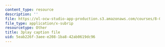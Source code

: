 ```yaml
---
content_type: resource
description: ''
file: https://ol-ocw-studio-app-production.s3.amazonaws.com/courses/8-04-quantum-physics-i-spring-2013/5eab226f3aeee2081ba842ab0619dc96_cFPnLqEms5k.srt
file_type: application/x-subrip
resourcetype: Other
title: 3play caption file
uid: 5eab226f-3aee-e208-1ba8-42ab0619dc96
---
```

